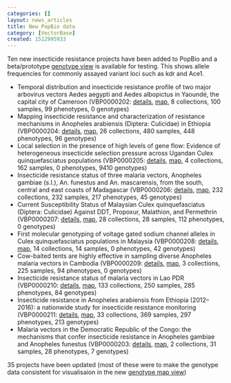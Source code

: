 ```yaml
---
categories: []
layout: news_articles
title: New PopBio data
category: [VectorBase]
created: 1512995933
---
```

<p>Ten new insecticide resistance projects have been added to PopBio and a beta/prototype <a href="/popbio/map/?view=geno">genotype view</a> is available for testing. This shows allele frequencies for commonly assayed variant loci such as kdr and Ace1.</p>

<ul>
<li>Temporal distribution and insecticide resistance profile of two major arbovirus vectors Aedes aegypti and Aedes albopictus in Yaoundé, the capital city of Cameroon  (VBP0000202: <a href="/popbio/project?id=VBP0000202">details</a>, <a href="/popbio/map/?projectID=VBP0000202">map</a>, 8 collections, 100 samples, 99 phenotypes, 0 genotypes)</li>
<li>Mapping insecticide resistance and characterization of resistance mechanisms in Anopheles arabiensis (Diptera: Culicidae) in Ethiopia (VBP0000204: <a href="/popbio/project?id=VBP0000204">details</a>, <a href="/popbio/map/?projectID=VBP0000204">map</a>, 26 collections, 480 samples, 448 phenotypes, 96 genotypes)</li>
<li>Local selection in the presence of high levels of gene flow: Evidence of heterogeneous insecticide selection pressure across Ugandan Culex quinquefasciatus populations (VBP0000205: <a href="/popbio/project?id=VBP0000205">details</a>, <a href="/popbio/map/?projectID=VBP0000205">map</a>, 4 collections, 162 samples, 0 phenotypes, 9410 genotypes)</li>
<li>Insecticide resistance status of three malaria vectors, Anopheles gambiae (s.l.), An. funestus and An. mascarensis, from the south, central and east coasts of Madagascar (VBP0000206: <a href="/popbio/project?id=VBP0000206">details</a>, <a href="/popbio/map/?projectID=VBP0000206">map</a>, 232 collections, 232 samples, 217 phenotypes, 45 genotypes)</li>
<li>Current Susceptibility Status of Malaysian Culex quinquefasciatus (Diptera: Culicidae) Against DDT, Propoxur, Malathion, and Permethrin (VBP0000207: <a href="/popbio/project?id=VBP0000207">details</a>, <a href="/popbio/map/?projectID=VBP0000207">map</a>, 28 collections, 28 samples, 112 phenotypes, 0 genotypes)</li>
<li>First molecular genotyping of voltage gated sodium channel alleles in Culex quinquefasciatus populations in Malaysia (VBP0000208: <a href="/popbio/project?id=VBP0000208">details</a>, <a href="/popbio/map/?projectID=VBP0000208">map</a>, 14 collections, 14 samples, 0 phenotypes, 42 genotypes)</li>
<li>Cow-baited tents are highly effective in sampling diverse Anopheles malaria vectors in Cambodia (VBP0000209: <a href="/popbio/project?id=VBP0000209">details</a>, <a href="/popbio/map/?projectID=VBP0000209">map</a>, 3 collections, 225 samples, 94 phenotypes, 0 genotypes)</li>
<li>Insecticide resistance status of malaria vectors in Lao PDR (VBP0000210: <a href="/popbio/project?id=VBP0000210">details</a>, <a href="/popbio/map/?projectID=VBP0000210">map</a>, 133 collections, 250 samples, 285 phenotypes, 84 genotypes)</li>
<li>Insecticide resistance in Anopheles arabiensis from Ethiopia (2012–2016): a nationwide study for insecticide resistance monitoring (VBP0000211: <a href="/popbio/project?id=VBP0000211">details</a>, <a href="/popbio/map/?projectID=VBP0000211">map</a>, 33 collections, 369 samples, 297 phenotypes, 213 genotypes)</li>
<li>Malaria vectors in the Democratic Republic of the Congo: the mechanisms that confer insecticide resistance in Anopheles gambiae and Anopheles funestus (VBP0000203: <a href="/popbio/project?id=VBP0000203">details</a>, <a href="/popbio/map/?projectID=VBP0000203">map</a>, 2 collections, 31 samples, 28 phenotypes, 7 genotypes)</li>
</ul>

<p>35 projects have been updated (most of these were to make the genotype data consistent for visualisaion in the new <a href="/popbio/map/?view=geno">genotype map view</a>)<br/>

